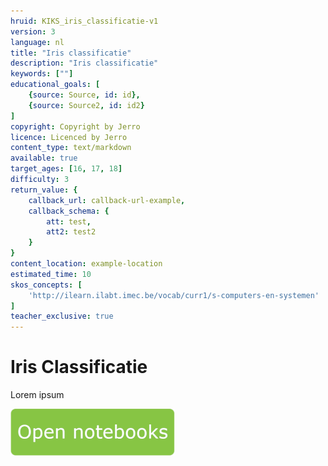 ```yaml
---
hruid: KIKS_iris_classificatie-v1
version: 3
language: nl
title: "Iris classificatie"
description: "Iris classificatie"
keywords: [""]
educational_goals: [
    {source: Source, id: id}, 
    {source: Source2, id: id2}
]
copyright: Copyright by Jerro
licence: Licenced by Jerro
content_type: text/markdown
available: true
target_ages: [16, 17, 18]
difficulty: 3
return_value: {
    callback_url: callback-url-example,
    callback_schema: {
        att: test,
        att2: test2
    }
}
content_location: example-location
estimated_time: 10
skos_concepts: [
    'http://ilearn.ilabt.imec.be/vocab/curr1/s-computers-en-systemen'
]
teacher_exclusive: true
---
```


# Iris Classificatie
Lorem ipsum

[![](embed/Knop.png "Knop")](https://kiks.ilabt.imec.be/jupyterhub/?id=1801 "Iris classificatie")